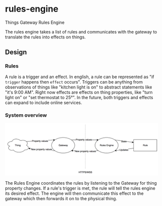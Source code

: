 # rules-engine
Things Gateway Rules Engine

The rules engine takes a list of rules and communicates with the gateway to
translate the rules into effects on things.

## Design

### Rules

A rule is a trigger and an effect. In english, a rule can be represented as "if
`trigger` happens then `effect` occurs". Triggers can be anything from
observations of things like "kitchen light is on" to abstract statements like
"it's 9:00 AM". Right now effects are effects on thing properties, like "turn
light on" or "set thermostat to 25&deg;". In the future, both triggers and
effects can expand to include online services.

### System overview
![System diagram](doc/fig.png)

The Rules Engine coordinates the rules by listening to the Gateway for thing
property changes. If a rule's trigger is met, the rule will tell the rules
engine its desired effect. The engine will then communicate this effect to the
gateway which then forwards it on to the physical thing.
